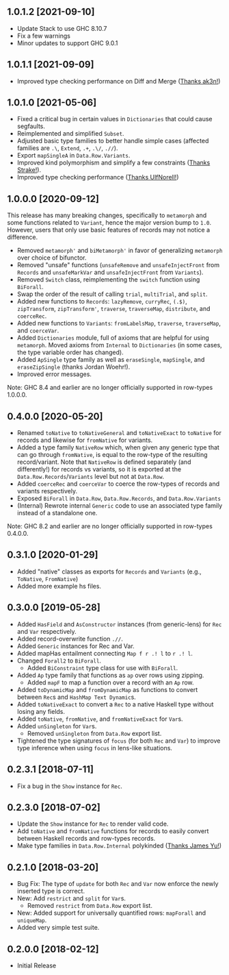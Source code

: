 ## 1.0.1.2 [2021-09-10]
- Update Stack to use GHC 8.10.7
- Fix a few warnings
- Minor updates to support GHC 9.0.1


## 1.0.1.1 [2021-09-09]
- Improved type checking performance on Diff and Merge ([Thanks ak3n!](https://github.com/target/row-types/pull/77))


## 1.0.1.0 [2021-05-06]
- Fixed a critical bug in certain values in `Dictionaries` that could cause segfaults.
- Reimplemented and simplified `Subset`.
- Adjusted basic type families to better handle simple cases (affected families are `.\`, `Extend`, `.+`, `.\/`, `.//`).
- Export `mapSingleA` in `Data.Row.Variants`.
- Improved kind polymorphism and simplify a few constraints ([Thanks Strake!](https://github.com/target/row-types/pull/73)).
- Improved type checking performance ([Thanks UlfNorell!](https://github.com/target/row-types/pull/71))


## 1.0.0.0 [2020-09-12]
This release has many breaking changes, specifically to `metamorph` and some functions related to `Variant`, hence the major version bump to `1.0`.  However, users that only use basic features of records may not notice a difference.

- Removed `metamorph'` and `biMetamorph'` in favor of generalizing `metamorph` over choice of bifunctor.
- Removed "unsafe" functions (`unsafeRemove` and `unsafeInjectFront` from `Records` and `unsafeMarkVar` and `unsafeInjectFront` from `Variants`).
- Removed `Switch` class, reimplementing the `switch` function using `BiForall`.
- Swap the order of the result of calling `trial`, `multiTrial`, and `split`.
- Added new functions to `Records`: `lazyRemove`, `curryRec`, `(.$)`, `zipTransform`, `zipTransform'`, `traverse`, `traverseMap`, `distribute`, and `coerceRec`.
- Added new functions to `Variants`: `fromLabelsMap`, `traverse`, `traverseMap`, and `coerceVar`.
- Added `Dictionaries` module, full of axioms that are helpful for using `metamorph`.  Moved axioms from `Internal` to `Dictionaries` (in some cases, the type variable order has changed).
- Added `ApSingle` type family as well as `eraseSingle`, `mapSingle`, and `eraseZipSingle` (thanks Jordan Woehr!).
- Improved error messages.

Note: GHC 8.4 and earlier are no longer officially supported in row-types 1.0.0.0.


## 0.4.0.0 [2020-05-20]
- Renamed `toNative` to `toNativeGeneral` and `toNativeExact` to `toNative` for records and likewise for `fromNative` for variants.
- Added a type family `NativeRow` which, when given any generic type that can go through `fromNative`, is equal to the row-type of the resulting record/variant.  Note that `NativeRow` is defined separately (and differently!) for records vs variants, so it is exported at the `Data.Row.Records`/`Variants` level but not at `Data.Row`.
- Added `coerceRec` and `coerceVar` to coerce the row-types of records and variants respectively.
- Exposed `BiForall` in `Data.Row`, `Data.Row.Records`, and `Data.Row.Variants`
- (Internal) Rewrote internal `Generic` code to use an associated type family instead of a standalone one.

Note: GHC 8.2 and earlier are no longer officially supported in row-types 0.4.0.0.

## 0.3.1.0 [2020-01-29]
- Added "native" classes as exports for `Records` and `Variants` (e.g., `ToNative`, `FromNative`)
- Added more example hs files.

## 0.3.0.0 [2019-05-28]
- Added `HasField` and `AsConstructor` instances (from generic-lens) for `Rec` and `Var` respectively.
- Added record-overwrite function `.//`.
- Added `Generic` instances for Rec and Var.
- Added mapHas entailment connecting `Map f r .! l` to `r .! l`.
- Changed `Forall2` to `BiForall`.
  - Added `BiConstraint` type class for use  with `BiForall`.
- Added `Ap` type family that functions as `ap` over rows using zipping.
  - Added `mapF` to map a function over a record with an `Ap` row.
- Added `toDynamicMap` and `fromDynamicMap` as functions to convert between `Rec`s and  `HashMap Text Dynamic`s.
- Added `toNativeExact` to convert a `Rec` to a native Haskell type without losing any fields.
- Added `toNative`, `fromNative`, and `fromNativeExact` for `Var`s.
- Added `unSingleton` for `Var`s.
  - Removed `unSingleton` from `Data.Row` export list.
- Tightened the type signatures of `focus` (for both `Rec` and `Var`) to improve type inference when using `focus` in lens-like situations.

## 0.2.3.1 [2018-07-11]
- Fix a bug in the `Show` instance for `Rec`.

## 0.2.3.0 [2018-07-02]
- Update the `Show` instance for `Rec` to render valid code.
- Add `toNative` and `fromNative` functions for records to easily convert between Haskell records and row-types records.
- Make type families in `Data.Row.Internal` polykinded ([Thanks James Yu!](https://github.com/target/row-types/pull/20))

## 0.2.1.0 [2018-03-20]
- Bug Fix: The type of `update` for both `Rec` and `Var` now enforce the newly inserted type is correct.
- New: Add `restrict` and `split` for `Var`s.  
  - Removed `restrict` from `Data.Row` export list.
- New: Added support for universally quantified rows: `mapForall` and `uniqueMap`.
- Added very simple test suite.

## 0.2.0.0 [2018-02-12]
- Initial Release
